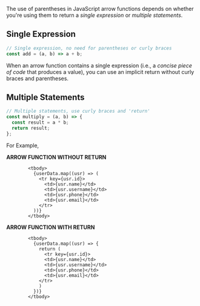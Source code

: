 
The use of parentheses in JavaScript arrow functions depends on whether you're using them to return a *single expression* or *multiple statements*.

## Single Expression

```jsx
// Single expression, no need for parentheses or curly braces
const add = (a, b) => a + b;
```

When an arrow function contains a single expression (i.e., a *concise piece of code* that produces a value), you can use an implicit return without curly braces and parentheses.
## Multiple Statements
```jsx
// Multiple statements, use curly braces and 'return'
const multiply = (a, b) => {
  const result = a * b;
  return result;
};
```

For Example, 

**ARROW FUNCTION WITHOUT RETURN**
```JSX
		<tbody>
          {userData.map((usr) => (
            <tr key={usr.id}>
              <td>{usr.name}</td>
              <td>{usr.username}</td>
              <td>{usr.phone}</td>
              <td>{usr.email}</td>
            </tr>
          ))}
        </tbody>
```
**ARROW FUNCTION WITH RETURN**

```JSX
		<tbody>
          {userData.map((usr) => {
            return (
              <tr key={usr.id}>
              <td>{usr.name}</td>
              <td>{usr.username}</td>
              <td>{usr.phone}</td>
              <td>{usr.email}</td>
            </tr>
            )
          })}
        </tbody>
```
